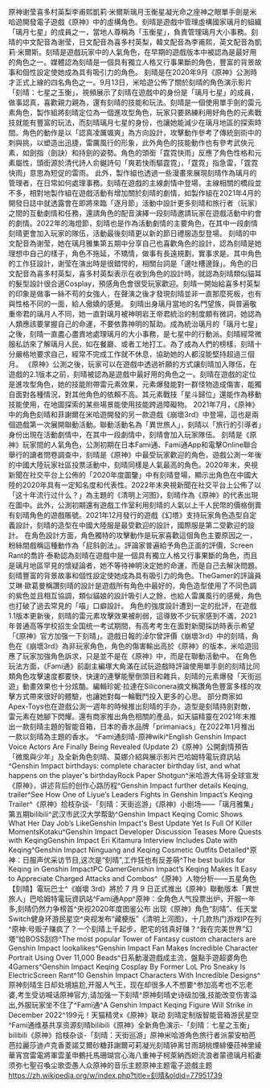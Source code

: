 原神谢莹喜多村英梨李甫熙凱莉·米爾斯璃月玉衡星凝光命之座神之眼單手劍是米哈遊開發電子遊戲《原神》中的虛構角色。刻晴是遊戲中管理虛構國家璃月的組織「璃月七星」的成員之一，當地人尊稱為「玉衡星」，負責管理璃月大小事務。刻晴的中文配音為谢莹，日文配音為喜多村英梨，韓文配音為李甫熙，英文配音為凱莉·米爾斯。刻晴是遊戲玩家中的人氣角色，在早期的遊戲版本中被認為是最好用的角色之一。媒體認為刻晴是一個具有獨立人格又行事果斷的角色，豐富的背景故事和個性設定使她成為具有吸引力的角色。
         刻晴是在2020年9月《原神》公測時才正式上線的四名角色之一。9月13日，米哈遊公佈了關於刻晴的角色演示影片「刻晴：七星之玉衡」，視頻展示了刻晴在遊戲中的身份是「璃月七星」的成員，做事認真，喜歡親力親為，還有刻晴的技能和玩法。刻晴是一個使用單手劍的雷元素角色，製作組將刻晴定位為一個進攻型角色，玩家只要熟練利用好角色的元素戰技就能有豐富的玩法，而刻晴璃月七星的身份，也讓她能減少在璃月地區的探索時間。角色的動作是以「認真凌厲颯爽」為方向設計，攻擊動作參考了傳統劍術中的刺與挑，以塑造出迅捷，雷厲風行的形象，此外角色的技能動作也有參考武俠元素，如劍指（劍訣）和持劍的姿勢。角色的頭銜「霆霓快雨」反應了角色性格和元素屬性，頭銜源於清代詩人俞樾詩句「爽若快雨驅霆霓」，「霆霓」指急雷，「霆霓快雨」意思為短促的雷雨。
此外，製作組也透過一些漫畫來展現刻晴作為璃月的管理者，在日常如何處理事務。刻晴在遊戲的主線劇情中登場，主線相關的橋段並不多，相對地製作組在遊戲活動有增加關於刻晴的劇情，如製作組在2021年4月的開發日誌中就透露會在即將來臨「逐月節」活動中設計更多刻晴和旅行者（玩家）之間的互動劇情和任務，還請角色的配音演繹一段刻晴邀請玩家在遊戲活動中約會的劇情。2022年的海燈節，刻晴也是作為活動劇情的主要角色，在其中一段劇情刻晴更會加入玩家的隊伍，活動最後刻晴更以新的節日禮服造型登場。
刻晴的中文配音為谢莹，她在璃月雅集第五期中分享自己也喜歡角色的設計，認為刻晴是她理想中自己的樣子，角色不拖延，不矯情，做事有長遠規劃，實事求是。其中角色的工作狂設計，谢莹在演出時是很錯愕的，相關台詞是「邊吐槽邊錄」。角色的日文配音為喜多村英梨，喜多村英梨表示在收到角色的設計時，就認為刻晴類似貓耳的髮型設計很合適Cosplay，預感角色會很受玩家歡迎。刻晴一開始給喜多村英梨的印象是做事一絲不苟的女強人，在聲演之後才發現刻晴並非一直那麼死板，也有與性格不同的一面，給人傲嬌的感覺。
刻晴出身璃月當地的名門望族，與普遍敬重帝君的璃月人不同，她一直對璃月被神明岩王帝君統治的制度頗有微詞，她認為人類應該要掌握自己的命運，不要依靠神明的幫助。成為統治璃月的「璃月七星」之後，刻晴一直盡心盡責地處理璃月的大小事務，是七星中的行動派。刻晴經常微服私訪來了解璃月人民，如在餐廳、或者工地打工。為了成為人們的榜樣，刻晴十分嚴格地要求自己，經常不完成工作就不休息，協助她的人都沒能堅持超過三個月。
《原神》公測之後，玩家可以在遊戲中透過祈願的方式讓刻晴加入隊伍，在遊戲的2.1版本之前，刻晴被認為是遊戲中最好用的角色之一。刻晴在遊戲的定位是進攻型角色，她的技能附帶雷元素效果，元素爆發能對一群怪物造成傷害，能獨自面對各種情況，對其他角色的依賴不高。其元素戰技「星斗歸位」還能作為移動技能使用，在地圖探索的某些場景能使用技能跨過障礙物。
2021年7月，《原神》中的角色刻晴和菲謝爾在米哈遊開發的另一款遊戲《崩壞3rd》中登場，這也是兩個遊戲第一次展開聯動活動。聯動活動名為「異世旅人」，刻晴以「旅行的引導者」身份出現在活動劇情中，在其中一段劇情中，刻晴會加入玩家隊伍。
刻晴是《原神》玩家間的人氣角色，公測初期在日本Fami通、Fami通App和電擊Online聯合舉行的讀者問卷調查中，刻晴是《原神》中最受玩家歡迎的角色，遊戲公測一年後的中國大陸玩家社區投票活動中，刻晴同樣是人氣最高的角色。2020年末，央視新聞在社交平台上公佈的「2020年度圖鑒」中有刻晴登場，顯示出角色在中國大陸的2020年具有一定知名度和代表性。2022年末央視新聞在社交平台上公佈了以「这十年流行过什么？」為主題的《清明上河图》，刻晴作為《原神》的代表出現在圖中。此外，公測初期還有遊戲工作室利用刻晴的人氣以上千人民幣的價格倒賣有刻晴角色的遊戲賬號。2021年12月發行的遊戲《幻塔》支持玩家角色造型自定義設計，刻晴的造型在中國大陸服是最受歡迎的設計，國際服是第二受歡迎的設計。
在角色設計方面，角色獨特的攻擊動作是玩家喜歡這個角色主要原因之一，粉絲間戲稱這種動作為「屁斜劍法」。評論家普遍給予角色正面的評價，Screen Rant的喬許·泰勒認為刻晴在遊戲中是一個具有獨立人格又行事果斷的角色，而且是璃月地區罕見的懷疑論者，她不等待神明決定她的命運，而是自己去解決問題。刻晴豐富的背景故事和個性設定使她成為具有吸引力的角色。TheGamer的評論員艾琳·歐葛曼稱讚刻晴的設計是遊戲所有角色中最好的，角色造型使用了不同色調的紫色並且相互協調，類似貓娘的設計吸引人之餘，也給人雷厲風行的感覺，角色也打破了過去常見的「喵」口癖設計。
角色的強度設計遭到一定的批評，在遊戲1.1版本更新後，刻晴的雷元素攻擊效果被削弱，這導致不少玩家感到不滿，2021年普通高等学校招生全国统一考试期間，有高考考生在面對新聞採訪時表示希望「《原神》官方加强一下刻晴」。遊戲日報的淖尔曾評價《崩壞3rd》中的刻晴，角色在《崩壞3rd》為非玩家角色，角色的傷害輸出高於《原神》的版本，米哈遊回應了玩家加強角色訴求，只是並不是在《原神》中，而是在聯動活動中。
在角色玩法方面，《Fami通》前副主編塚大角滿在試玩遊戲時評論使用單手劍的刻晴比同類角色攻擊速度都要快，快速的連擊能壓倒頭目和雜兵，刻晴的元素爆發「天街巡遊」動畫效果也十分炫酷。編輯珍妮·拉達在Siliconera摘文稱讚角色豐富多樣的攻擊方式帶來很好的體驗，也讓她對每一輪戰鬥投入更多的心思。
部分商家如Apex-Toys也在遊戲公測一週年的時候推出刻晴的手办，造型是刻晴持劍對敵，雷元素在她腳下閃耀。還有商家推出角色相關的產品，如天貓精靈在2021年末推出一款刻晴主題的智能音箱，日本的香水品牌「primaniacs」在2022年1月推出一款以刻晴為主題的香水。
^Fami通刻晴-原神wiki^English Genshin Impact Voice Actors Are Finally Being Revealed (Update 2)《原神》公開劇情預告「微風與少年」及全新角色刻晴、莫娜介紹與展示影片巴哈姆特電玩資訊站^Genshin Impact birthdays: complete character birthday list, and what happens on the player's birthdayRock Paper Shotgun^米哈游大伟哥全球宣发《原神》，讲述背后的创作心路历程^Genshin Impact further details Keqing, trailer^See How One of Liyue’s Leaders Fights in Genshin Impact’s Keqing Trailer^《原神》拾枝杂谈-「刻晴：天街巡游」《原神》小剧场——「璃月雅集」第五期bilibili^武汉市武汉大学帮助^Genshin Impact Keqing Comic Shows What Her Day Job’s LikeGenshin Impact's Best Update Yet Is Full Of Killer MomentsKotaku^Genshin Impact Developer Discussion Teases More Quests with KeqingGenshin Impact Eri Kitamura Interview Includes Date with Keqing^Genshin Impact Ninguang and Keqing Cosmetic Outfits Detailed^原神：日服声优采访节目,这次是“刻晴”,工作狂也有反差萌^The best builds for Keqing in Genshin ImpactPC GamerGenshin Impact’s Keqing Makes It Easy to Appreciate Charged Attacks and Combos^《原神》人物分析——五星角色【刻晴】電玩巴士^《崩壞 3rd》將於 7 月 9 日正式推出《原神》聯動版本「異世旅人」巴哈姆特電玩資訊站^Fami通App^原神：全角色人气投票出炉，开服一年多,刻晴仍然力争榜首^央视2020年度图鉴公布 出现《原神》角色“刻晴”、任天堂Switch健身环游民星空^央视发布“藏梗版”《清明上河图》，十几款热门游戏IP在列^原神:号贩子赚疯了？一个刻晴上千起步，肥宅的钱真好赚？^我在完美世界“幻塔”给BOSS刮痧^The most popular Tower of Fantasy custom characters are Genshin Impact lookalikes^Genshin Impact Fan Makes Incredible Character Portrait Using Over 11,000 Beads^日系動漫遊戲成主流，盤點手遊超婆角色4Gamers^Genshin Impact Keqing Cosplay By Former LoL Pro Sneaky Is ElectricScreen Rant^10 Genshin Impact Characters With Incredible Designs^原神刻晴生日却处境尴尬,开服人气王，现在却很多人不想要^参加高考也不忘老婆,考生受访喊话原神官方,请加强一下刻晴^原神刻晴史诗级加强,技能改变伤害溢出,外服玩家坐不住了^Fami通^A Genshin Impact Keqing Figure Will Strike in December 2022^199元！天猫精灵x《原神》联动 刻晴定制版智能音箱游民星空^Fami通维基共享资源刻晴bilibili《原神》全新角色演示-「刻晴：七星之玉衡」bilibili《原神》拾枝杂谈-「刻晴：天街巡游」原神米哈游角色旅行者派蒙安柏芭芭拉麗莎迪卢克香菱諾艾爾砂糖菲謝爾可莉凝光刻晴钟离甘雨胡桃煙緋優菈神里綾華宵宫雷電將軍雲堇申鶴托馬珊瑚宫心海八重神子柯萊納西妲流浪者蒙德璃月稻妻须弥七聖召喚尘歌壶愚人众原神的音乐主题原神主题電子遊戲主题
https://zh.wikipedia.org/w/index.php?title=刻晴&oldid=77951739